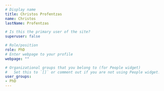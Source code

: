 ```yaml
---
# Display name
title: Christos Profentzas
name: Christos 
lastName: Profentzas

# Is this the primary user of the site?
superuser: false

# Role/position
role: PhD
# Enter webpage to your profile
webpage: ""

# Organizational groups that you belong to (for People widget)
#   Set this to `[]` or comment out if you are not using People widget.
user_groups:
- PhD
---
```

